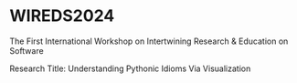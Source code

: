 # WIREDS2024
The First International Workshop on Intertwining Research & Education on Software

Research Title: Understanding Pythonic Idioms Via Visualization
